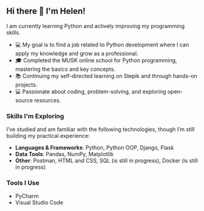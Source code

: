 ## Hi there 👋 I'm Helen! 

I am currently learning Python and actively improving my programming skills.  
  
- 💻 My goal is to find a job related to Python development where I can apply my knowledge and grow as a professional.
- 🎓 Completed the MUSK online school for Python programming, mastering the basics and key concepts.  
- 📚 Continuing my self-directed learning on Stepik and through hands-on projects.  
- 💻 Passionate about coding, problem-solving, and exploring open-source resources.  

### Skills I'm Exploring
I’ve studied and am familiar with the following technologies, though I’m still building my practical experience:

- **Languages & Frameworks**: Python, Python OOP, Django, Flask  
- **Data Tools**: Pandas, NumPy, Matplotlib  
- **Other**: Postman, HTML and CSS, SQL (is still in progress), Docker (is still in progress)  

### Tools I Use
- PyCharm  
- Visual Studio Code
